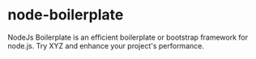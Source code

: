 # node-boilerplate
NodeJs Boilerplate is an efficient boilerplate or bootstrap framework for node.js. Try XYZ and enhance your project's performance.
